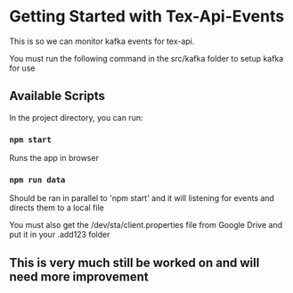 # Getting Started with Tex-Api-Events

This is so we can monitor kafka events for tex-api.

You must run the following command in the src/kafka folder to setup kafka for use

## Available Scripts

In the project directory, you can run:

### `npm start`

Runs the app in browser

### `npm run data`

Should be ran in parallel to 'npm start' and it will listening for events and directs them to a local file

You must also get the /dev/sta/client.properties file from Google Drive and put it in your .add123 folder

## This is very much still be worked on and will need more improvement
